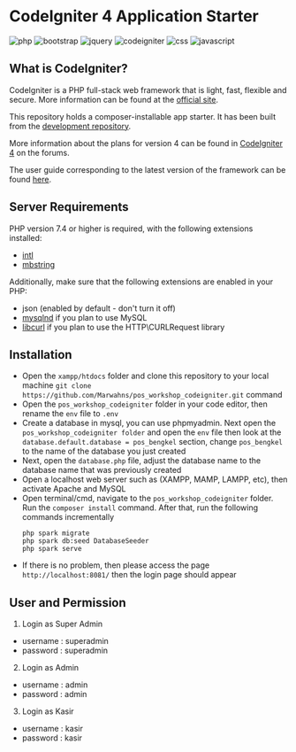 # CodeIgniter 4 Application Starter

<img alt="php" src="https://img.shields.io/badge/PHP-777BB4?style=for-the-badge&logo=php&logoColor=white"> <img alt="bootstrap" src="https://img.shields.io/badge/Bootstrap-563D7C?style=for-the-badge&logo=bootstrap&logoColor=white"> <img alt="jquery" src="https://img.shields.io/badge/jQuery-0769AD?style=for-the-badge&logo=jquery&logoColor=white"> <img alt="codeigniter" src="https://img.shields.io/badge/Codeigniter-EF4223?style=for-the-badge&logo=codeigniter&logoColor=white"> <img alt="css" src="https://img.shields.io/badge/CSS-239120?&style=for-the-badge&logo=css3&logoColor=white"> <img alt="javascript" src="https://img.shields.io/badge/JavaScript-323330?style=for-the-badge&logo=javascript&logoColor=F7DF1E"> 

## What is CodeIgniter?

CodeIgniter is a PHP full-stack web framework that is light, fast, flexible and secure.
More information can be found at the [official site](https://codeigniter.com).

This repository holds a composer-installable app starter.
It has been built from the
[development repository](https://github.com/codeigniter4/CodeIgniter4).

More information about the plans for version 4 can be found in [CodeIgniter 4](https://forum.codeigniter.com/forumdisplay.php?fid=28) on the forums.

The user guide corresponding to the latest version of the framework can be found
[here](https://codeigniter4.github.io/userguide/).

## Server Requirements

PHP version 7.4 or higher is required, with the following extensions installed:

- [intl](http://php.net/manual/en/intl.requirements.php)
- [mbstring](http://php.net/manual/en/mbstring.installation.php)

Additionally, make sure that the following extensions are enabled in your PHP:

- json (enabled by default - don't turn it off)
- [mysqlnd](http://php.net/manual/en/mysqlnd.install.php) if you plan to use MySQL
- [libcurl](http://php.net/manual/en/curl.requirements.php) if you plan to use the HTTP\CURLRequest library

## Installation

- Open the `xampp/htdocs` folder and clone this repository to your local machine `git clone https://github.com/Marwahns/pos_workshop_codeigniter.git` command
- Open the `pos_workshop_codeigniter` folder in your code editor, then rename the `env` file to `.env`
- Create a database in mysql, you can use phpmyadmin. Next open the `pos_workshop_codeigniter folder` and open the `env` file then look at the `database.default.database = pos_bengkel` section, change `pos_bengkel` to the name of the database you just created
- Next, open the `database.php` file, adjust the database name to the database name that was previously created
- Open a localhost web server such as (XAMPP, MAMP, LAMPP, etc), then activate Apache and MySQL
- Open terminal/cmd, navigate to the `pos_workshop_codeigniter` folder. Run the `composer install` command. After that, run the following commands incrementally
  ```
  php spark migrate
  php spark db:seed DatabaseSeeder
  php spark serve
  ```
- If there is no problem, then please access the page `http://localhost:8081/` then the login page should appear

## User and Permission

1. Login as Super Admin

- username : superadmin
- password : superadmin

2. Login as Admin

- username : admin
- password : admin

3. Login as Kasir

- username : kasir
- password : kasir
